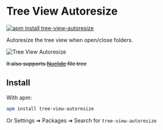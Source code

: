 # Tree View Autoresize

[![apm install tree-view-autoresize](https://apm-badges.herokuapp.com/apm/tree-view-autoresize.svg)](https://atom.io/packages/tree-view-autoresize)

Autoresize the tree view when open/close folders.

![Tree View Autoresize](https://cloud.githubusercontent.com/assets/10590799/14082869/a6132a20-f4cf-11e5-8640-e067730f7098.gif)

~~It also supports [Nuclide](http://nuclide.io) file tree~~

## Install
With apm:
```bash
apm install tree-view-autoresize
```
Or Settings ➔ Packages ➔ Search for `tree-view-autoresize`
